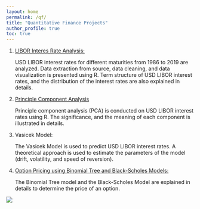 ```yaml
---
layout: home
permalink: /qf/
title: "Quantitative Finance Projects"
author_profile: true
toc: true
---
```



1. [LIBOR Interes Rate Analysis:](https://sasanmehrabian.github.io/libor/)

	USD LIBOR interest rates for different maturities from 1986 to 2019 are analyzed. Data extraction from source, data cleaning, and data visualization is presented using R. Term structure of USD LIBOR interest rates, and the distribution of the interest rates are also explained in details.

2. [Principle Component Analysis](https://sasanmehrabian.github.io/PCA/)

	Principle component analysis (PCA) is conducted on USD LIBOR interest rates using R. The significance, and the meaning of each component is illustrated in details.

3. Vasicek Model:

	The Vasicek Model is used to predict USD LIBOR interest rates. A theoretical approach is used to estimate the parameters of the model (drift, volatility, and speed of reversion).

4. [Option Pricing using Binomial Tree and Black-Scholes Models:](https://sasanmehrabian.github.io/option/)

	The Binomial Tree model and the Black-Scholes Model are explained in details to determine the price of an option.

<img src="{{ site.url }}{{ site.baseurl }}/images/LIBOR/qf.jpg">

